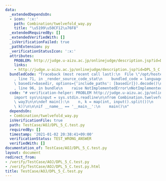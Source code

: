 ```yaml
---
data:
  _extendedDependsOn:
  - icon: ':x:'
    path: Combination/twelvefold_way.py
    title: "\u5199\u50CF12\u76F8"
  _extendedRequiredBy: []
  _extendedVerifiedWith: []
  _isVerificationFailed: true
  _pathExtension: py
  _verificationStatusIcon: ':x:'
  attributes:
    PROBLEM: http://judge.u-aizu.ac.jp/onlinejudge/description.jsp?id=DPL_5_C
    links:
    - http://judge.u-aizu.ac.jp/onlinejudge/description.jsp?id=DPL_5_C
  bundledCode: "Traceback (most recent call last):\n  File \"/opt/hostedtoolcache/Python/3.9.1/x64/lib/python3.9/site-packages/onlinejudge_verify/documentation/build.py\"\
    , line 71, in _render_source_code_stat\n    bundled_code = language.bundle(stat.path,\
    \ basedir=basedir, options={'include_paths': [basedir]}).decode()\n  File \"/opt/hostedtoolcache/Python/3.9.1/x64/lib/python3.9/site-packages/onlinejudge_verify/languages/python.py\"\
    , line 96, in bundle\n    raise NotImplementedError\nNotImplementedError\n"
  code: "# verification-helper: PROBLEM http://judge.u-aizu.ac.jp/onlinejudge/description.jsp?id=DPL_5_C\n\
    import sys\ninput = sys.stdin.readline\n\nfrom Combination.twelvefold_way import\
    \ way3\n\n\ndef main():\n    n, k = map(int, input().split())\n    print(way3(n,\
    \ k))\n\n\nif __name__ == '__main__':\n    main()\n"
  dependsOn:
  - Combination/twelvefold_way.py
  isVerificationFile: true
  path: TestCase/AOJ/DPL_5_C.test.py
  requiredBy: []
  timestamp: '2021-01-02 20:38:41+09:00'
  verificationStatus: TEST_WRONG_ANSWER
  verifiedWith: []
documentation_of: TestCase/AOJ/DPL_5_C.test.py
layout: document
redirect_from:
- /verify/TestCase/AOJ/DPL_5_C.test.py
- /verify/TestCase/AOJ/DPL_5_C.test.py.html
title: TestCase/AOJ/DPL_5_C.test.py
---
```

